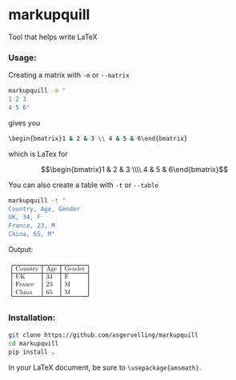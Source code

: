 # markupquill
Tool that helps write LaTeX

### Usage:
Creating a matrix with `-m` or `--matrix`
```bash
markupquill -m "
1 2 3
4 5 6"
```
gives you
```bash
\begin{bmatrix}1 & 2 & 3 \\ 4 & 5 & 6\end{bmatrix}
```

which is LaTex for

$$\begin{bmatrix}1 & 2 & 3 \\\\ 4 & 5 & 6\end{bmatrix}$$

You can also create a table with `-t` or `--table`
```bash
markupquill -t "
Country, Age, Gender
UK, 34, F
France, 23, M
China, 65, M"
```

Output:

![alt text](readme/latex_table.png)

### Installation:
```bash
git clone https://github.com/asgervelling/markupquill
cd markupquill
pip install .
```

In your LaTeX document, be sure to `\usepackage{amsmath}`.
